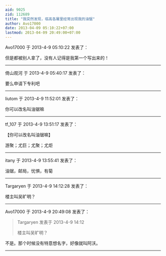 ```yaml
---
aid: 9025
zid: 112689
title: "我突然发现，临高各屠里经常出现我的油锯"
author: Avo17000
date: 2013-04-09 05:10:22+07:00
lastmod: 2013-04-09 20:49:00+07:00
---
```


Avo17000 于 2013-4-9 05:10:22 发表了：

但是都被别人拿了，没有人记得是我第一个写出来的！

---

倚山观河 于 2013-4-9 05:40:17 发表了：

要么申请下专利吧

---

liutom 于 2013-4-9 11:52:01 发表了：

你可以改名叫油锯嘛

---

tf_107 于 2013-4-9 13:51:17 发表了：

【你可以改名叫油锯嘛】

游聚；尤巨；尤聚；尤炬

---

itany 于 2013-4-9 13:55:41 发表了：

油锯，邮局，忧惧，有菊

---

Targaryen 于 2013-4-9 14:12:28 发表了：

楼主叫吴旷明？

---

Avo17000 于 2013-4-9 20:49:08 发表了：

> Targaryen 发表于 2013-4-9 14:12
>
> 楼主叫吴旷明？

不是。那个时候没有特意想名字，好像就叫阿沃。

---
